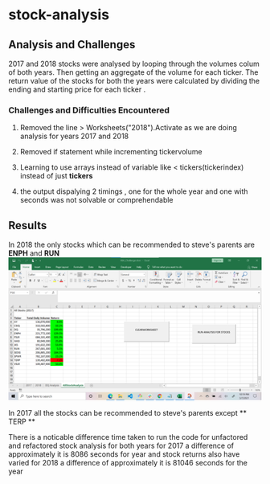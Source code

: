 # stock-analysis
## Analysis and Challenges
2017 and 2018 stocks were analysed by looping through the volumes colum of both years.
Then getting an aggregate of the volume for each ticker.
The return value of the stocks for both the years were calculated by dividing  the ending and 
starting price for each ticker . 
 


### Challenges and Difficulties Encountered
1. Removed the line  > Worksheets("2018").Activate as we are doing analysis for years 2017 and 2018

2. Removed  if statement while incrementing tickervolume
 
3. Learning to use arrays instead of variable like <  tickers(tickerindex) instead of just **tickers**

4. the output dispalying 2 timings , one for the whole year and one with seconds was not solvable
or comprehendable

## Results

In 2018 the only  stocks which can be recommended to steve's parents are **ENPH** and **RUN**
![2017allstockanalysisrefactered](Resources/2017allstockanalysisrefactered.png)


 
In 2017 all the stocks can be recommended to steve's parents except ** TERP **

There is a noticable difference time taken to run the code for unfactored and refactored stock analysis
for both years 
for 2017 a difference of approximately it is 8086 seconds  for year and stock returns also have varied
for 2018 a difference of approximately it is 81046 seconds for the year 




